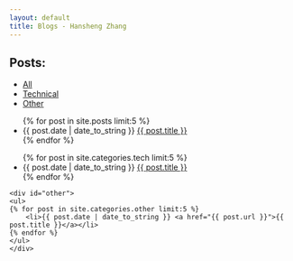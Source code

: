 ```yaml
---
layout: default
title: Blogs - Hansheng Zhang
---
```

<script src="tabcontent.js" type="text/javascript"></script>

## Posts:
<link href="css/tabcontent_3.css" rel="stylesheet" type="text/css" />
<div>
<ul class="tabs" data-persist="true">
	<li><a href="#all_blog">All</a></li>
	<li><a href="#tech">Technical</a> </li>
	<li><a href="#other">Other</a> </li>
</ul>
<div class="tabcontents">
	<div id="all_blog">
	<ul>
	{% for post in site.posts limit:5 %}
		<li>{{ post.date | date_to_string }} <a href="{{ post.url }}">{{ post.title }}</a></li>
	{% endfor %}
	</ul>
	</div>
	<div id="tech">
	<ul>
	{% for post in site.categories.tech limit:5 %}
		<li>{{ post.date | date_to_string }} <a href="{{ post.url }}">{{ post.title }}</a></li>
	{% endfor %}
	</ul>
	</div>

	<div id="other">
	<ul>
	{% for post in site.categories.other limit:5 %}
		<li>{{ post.date | date_to_string }} <a href="{{ post.url }}">{{ post.title }}</a></li>
	{% endfor %}
	</ul>
	</div>
</div>
</div>

